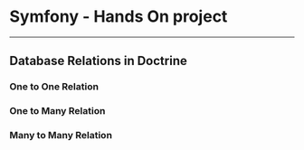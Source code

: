 # Symfony - Hands On project
---

## Database Relations in Doctrine

### One to One Relation


### One to Many Relation


### Many to Many Relation